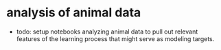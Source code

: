 # analysis of animal data 
- todo: setup notebooks analyzing animal data to pull out relevant features of the learning process that might serve as modeling targets.